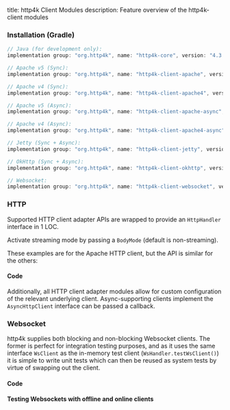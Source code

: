 title: http4k Client Modules
description: Feature overview of the http4k-client modules

### Installation (Gradle)

```groovy
// Java (for development only):
implementation group: "org.http4k", name: "http4k-core", version: "4.3.2.2"

// Apache v5 (Sync): 
implementation group: "org.http4k", name: "http4k-client-apache", version: "4.3.2.2"

// Apache v4 (Sync): 
implementation group: "org.http4k", name: "http4k-client-apache4", version: "4.3.2.2"

// Apache v5 (Async): 
implementation group: "org.http4k", name: "http4k-client-apache-async", version: "4.3.2.2"

// Apache v4 (Async): 
implementation group: "org.http4k", name: "http4k-client-apache4-async", version: "4.3.2.2"

// Jetty (Sync + Async): 
implementation group: "org.http4k", name: "http4k-client-jetty", version: "4.3.2.2"

// OkHttp (Sync + Async): 
implementation group: "org.http4k", name: "http4k-client-okhttp", version: "4.3.2.2"

// Websocket: 
implementation group: "org.http4k", name: "http4k-client-websocket", version: "4.3.2.2"
```

### HTTP
Supported HTTP client adapter APIs are wrapped to provide an `HttpHandler` interface in 1 LOC.

Activate streaming mode by passing a `BodyMode` (default is non-streaming).

These examples are for the Apache HTTP client, but the API is similar for the others:

#### Code [<img class="octocat"/>](https://github.com/http4k/http4k/blob/master/src/docs/guide/modules/clients/example_http.kt)

<script src="https://gist-it.appspot.com/https://github.com/http4k/http4k/blob/master/src/docs/guide/modules/clients/example_http.kt"></script>

Additionally, all HTTP client adapter modules allow for custom configuration of the relevant underlying client. Async-supporting clients implement the `AsyncHttpClient` interface can be passed a callback.

### Websocket
http4k supplies both blocking and non-blocking Websocket clients. The former is perfect for integration testing purposes, and as it uses the same interface `WsClient` as the in-memory test client (`WsHandler.testWsClient()`) it is simple to write unit tests which can then be reused as system tests by virtue of swapping out the client.

#### Code [<img class="octocat"/>](https://github.com/http4k/http4k/blob/master/src/docs/guide/modules/clients/example_websocket.kt)

<script src="https://gist-it.appspot.com/https://github.com/http4k/http4k/blob/master/src/docs/guide/modules/clients/example_websocket.kt"></script>

#### Testing Websockets with offline and online clients [<img class="octocat"/>](https://github.com/http4k/http4k/blob/master/src/docs/guide/modules/clients/TestingWebsockets.kt)

<script src="https://gist-it.appspot.com/https://github.com/http4k/http4k/blob/master/src/docs/guide/modules/clients/TestingWebsockets.kt"></script>
